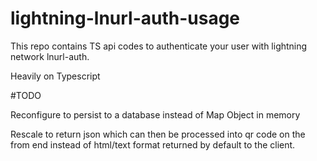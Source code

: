 # lightning-lnurl-auth-usage

This repo contains TS api codes to authenticate your user with lightning network lnurl-auth.

Heavily on Typescript 

#TODO

Reconfigure to persist to a database instead of Map Object in memory

Rescale to return json which can then be processed into qr code on the from end instead of html/text format returned by default to the client.
